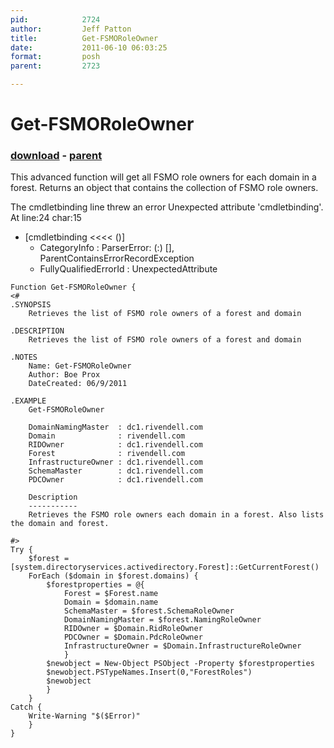 ```yaml
---
pid:            2724
author:         Jeff Patton
title:          Get-FSMORoleOwner
date:           2011-06-10 06:03:25
format:         posh
parent:         2723

---
```


# Get-FSMORoleOwner

### [download](//scripts/2724.ps1) - [parent](//scripts/2723.md)

This advanced function will get all FSMO role owners for each domain in a forest. Returns an object that contains the collection of FSMO role owners.

The cmdletbinding line threw an error
Unexpected attribute 'cmdletbinding'.
At line:24 char:15
+ [cmdletbinding <<<< ()]
    + CategoryInfo          : ParserError: (:) [], ParentContainsErrorRecordException
    + FullyQualifiedErrorId : UnexpectedAttribute

```posh
Function Get-FSMORoleOwner {
<#  
.SYNOPSIS  
    Retrieves the list of FSMO role owners of a forest and domain  
    
.DESCRIPTION  
    Retrieves the list of FSMO role owners of a forest and domain
    
.NOTES  
    Name: Get-FSMORoleOwner
    Author: Boe Prox
    DateCreated: 06/9/2011  

.EXAMPLE
    Get-FSMORoleOwner
    
    DomainNamingMaster  : dc1.rivendell.com
    Domain              : rivendell.com
    RIDOwner            : dc1.rivendell.com
    Forest              : rivendell.com
    InfrastructureOwner : dc1.rivendell.com
    SchemaMaster        : dc1.rivendell.com
    PDCOwner            : dc1.rivendell.com
    
    Description
    -----------
    Retrieves the FSMO role owners each domain in a forest. Also lists the domain and forest.  
          
#>
Try {
    $forest = [system.directoryservices.activedirectory.Forest]::GetCurrentForest() 
    ForEach ($domain in $forest.domains) {
        $forestproperties = @{
            Forest = $Forest.name
            Domain = $domain.name
            SchemaMaster = $forest.SchemaRoleOwner
            DomainNamingMaster = $forest.NamingRoleOwner
            RIDOwner = $Domain.RidRoleOwner
            PDCOwner = $Domain.PdcRoleOwner
            InfrastructureOwner = $Domain.InfrastructureRoleOwner
            }
        $newobject = New-Object PSObject -Property $forestproperties
        $newobject.PSTypeNames.Insert(0,"ForestRoles")
        $newobject
        }
    }
Catch {
    Write-Warning "$($Error)"
    }
}
```
